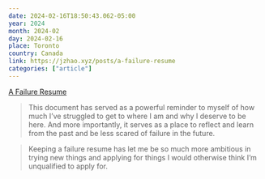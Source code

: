 ```yaml
---
date: 2024-02-16T18:50:43.062-05:00
year: 2024
month: 2024-02
day: 2024-02-16
place: Toronto
country: Canada
link: https://jzhao.xyz/posts/a-failure-resume
categories: ["article"]
---
```

[A Failure Resume](https://jzhao.xyz/posts/a-failure-resume)

> This document has served as a powerful reminder to myself of how much I’ve struggled to get to where I am and why I deserve to be here. And more importantly, it serves as a place to reflect and learn from the past and be less scared of failure in the future.

> Keeping a failure resume has let me be so much more ambitious in trying new things and applying for things I would otherwise think I’m unqualified to apply for.
